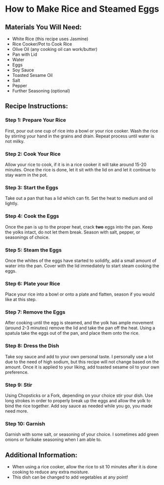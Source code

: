 # How to Make Rice and Steamed Eggs

## Materials You Will Need:

- White Rice (this recipe uses Jasmine)
- Rice Cooker/Pot to Cook Rice
- Olive Oil (any cooking oil can work/butter)
- Pan with Lid
- Water
- Eggs
- Soy Sauce
- Toasted Sesame Oil
- Salt
- Pepper
- Further Seasoning (optional)

## Recipe Instructions:

### Step 1: Prepare Your Rice
First, pour out one cup of rice into a bowl or your rice cooker.  Wash the rice by stirring your hand in the grains and drain.  Repeat process until water is not milky.

### Step 2: Cook Your Rice
Allow your rice to cook, if it is in a rice cooker it will take around 15-20 minutes.  Once the rice is done, let it sit with the lid on and let it continue to stay warm in the pot.

### Step 3: Start the Eggs
Take out a pan that has a lid which can fit.  Set the heat to medium and oil lightly.

### Step 4: Cook the Eggs
Once the pan is up to the proper heat, crack **two** eggs into the pan.  Keep the yolks intact, do not let them break.  Season with salt, pepper, or seasonings of choice.

### Step 5: Steam the Eggs
Once the whites of the eggs have started to solidify, add a small amount of water into the pan.  Cover with the lid immediately to start steam cooking the eggs.  

### Step 6: Plate your Rice
Place your rice into a bowl or onto a plate and flatten, season if you would like at this step.

### Step 7: Remove the Eggs
After cooking until the egg is steamed, and the yolk has ample movement (around 2-3 minutes) remove the lid and take the pan off the heat.  Using a spatula take the eggs out of the pan, and place them onto the rice.

### Step 8: Dress the Dish
Take soy sauce and add to your own personal taste.  I personally use a lot due to the need of high sodium, but this recipe will not change based on the amount.  Once it is applied to your liking, add toasted sesame oil to your own preference.  

### Step 9: Stir
Using Chopsticks or a Fork, depending on your choice stir your dish.  Use long strokes in order to properly break up the eggs and allow the yolk to bind the rice together.  Add soy sauce as needed while you go, you made need more.

### Step 10: Garnish
Garnish with some salt, or seasoning of your choice.  I sometimes add green onions or furikake seasoning when I am able to.

## Additional Information:
- When using a rice cooker, allow the rice to sit 10 minutes after it is done cooking to reduce any extra moisture.
- This dish can be changed to add vegetables at any point!